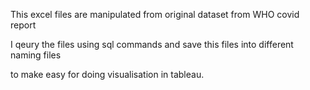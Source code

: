 This excel files are manipulated from original dataset from WHO covid report

I qeury the files using sql commands and save this files into different naming files

to make easy for doing visualisation in tableau.
